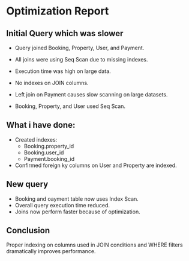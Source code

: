 # Optimization Report

## Initial Query which was slower
- Query joined Booking, Property, User, and Payment.
- All joins were using Seq Scan due to missing indexes.
- Execution time was high on large data.

- No indexes on JOIN columns.
- Left join on Payment causes slow scanning on large datasets.
- Booking, Property, and User used Seq Scan.

## What i have done:
- Created indexes:
  - Booking.property_id
  - Booking.user_id
  - Payment.booking_id
- Confirmed foreign ky columns on User and Property are indexed.

## New query
- Booking and oayment table now uses Index Scan.
- Overall query execution time reduced.
- Joins now perform faster because of optimization.

## Conclusion
Proper indexing on columns used in JOIN conditions and WHERE filters dramatically improves performance.
